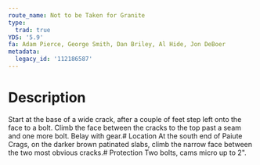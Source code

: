 ```yaml
---
route_name: Not to be Taken for Granite
type:
  trad: true
YDS: '5.9'
fa: Adam Pierce, George Smith, Dan Briley, Al Hide, Jon DeBoer
metadata:
  legacy_id: '112186587'
---
```

# Description
Start at the base of a wide crack, after a couple of feet step left onto the face to a bolt. Climb the face between the cracks to the top past a seam and one more bolt. Belay with gear.# Location
At the south end of Paiute Crags, on the darker brown patinated slabs, climb the narrow face between the two most obvious cracks.# Protection
Two bolts, cams micro up to 2".